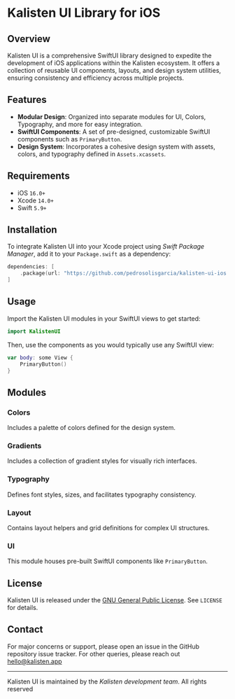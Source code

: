 # Kalisten UI Library for iOS

## Overview

Kalisten UI is a comprehensive SwiftUI library designed to expedite the development of iOS applications within the Kalisten ecosystem. It offers a collection of reusable UI components, layouts, and design system utilities, ensuring consistency and efficiency across multiple projects.

## Features

- **Modular Design**: Organized into separate modules for UI, Colors, Typography, and more for easy integration.
- **SwiftUI Components**: A set of pre-designed, customizable SwiftUI components such as `PrimaryButton`.
- **Design System**: Incorporates a cohesive design system with assets, colors, and typography defined in `Assets.xcassets`.

## Requirements

- iOS `16.0+`
- Xcode `14.0+`
- Swift `5.9+`

## Installation

To integrate Kalisten UI into your Xcode project using *Swift Package Manager*, add it to your `Package.swift` as a dependency:

```swift
dependencies: [
    .package(url: "https://github.com/pedrosolisgarcia/kalisten-ui-ios.git", from: "1.0.0-alpha")
]
```

## Usage

Import the Kalisten UI modules in your SwiftUI views to get started:

```swift
import KalistenUI
```

Then, use the components as you would typically use any SwiftUI view:

```swift
var body: some View {
    PrimaryButton()
}
```

## Modules

### Colors

Includes a palette of colors defined for the design system.

### Gradients

Includes a collection of gradient styles for visually rich interfaces.

### Typography

Defines font styles, sizes, and facilitates typography consistency.

### Layout

Contains layout helpers and grid definitions for complex UI structures.

### UI

This module houses pre-built SwiftUI components like `PrimaryButton`.

## License

Kalisten UI is released under the [GNU General Public License](https://www.gnu.org/licenses/gpl-3.0.en.html). See `LICENSE` for details.

## Contact

For major concerns or support, please open an issue in the GitHub repository issue tracker. For other queries, please reach out <hello@kalisten.app>

---

Kalisten UI is maintained by the *Kalisten development team*. All rights reserved
